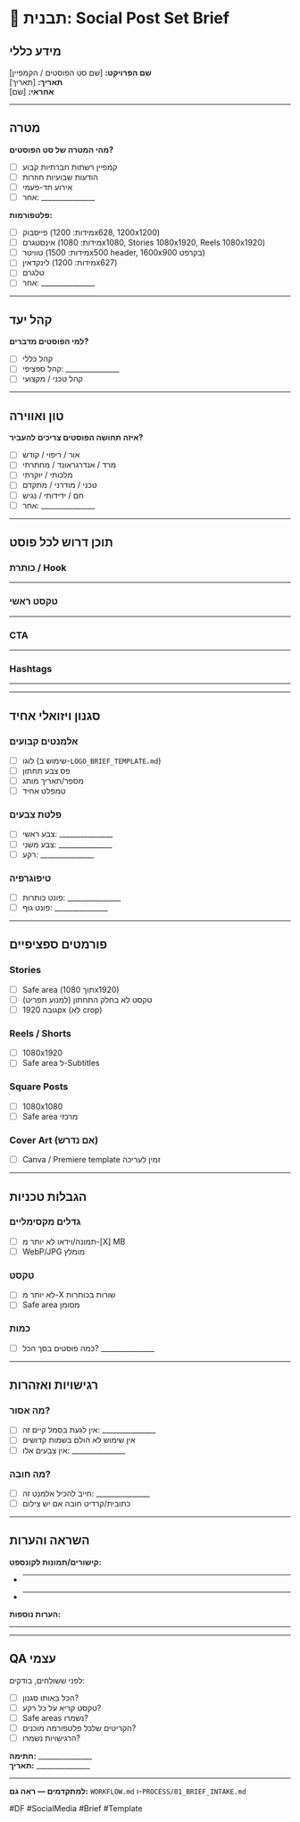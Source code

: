 # 📱 תבנית: Social Post Set Brief

## מידע כללי

**שם הפרויקט:** [שם סט הפוסטים / הקמפיין]  
**תאריך:** [תאריך]  
**אחראי:** [שם]

---

## מטרה

**מהי המטרה של סט הפוסטים?**
- [ ] קמפיין רשתות חברתיות קבוע
- [ ] הודעות שבועיות חוזרות
- [ ] אירוע חד-פעמי
- [ ] אחר: _______________

**פלטפורמות:**
- [ ] פייסבוק (מידות: 1200x628, 1200x1200)
- [ ] אינסטגרם (מידות: 1080x1080, Stories 1080x1920, Reels 1080x1920)
- [ ] טוויטר (מידות: 1500x500 header, 1600x900 בקרפט)
- [ ] לינקדאין (מידות: 1200x627)
- [ ] טלגרם
- [ ] אחר: _______________

---

## קהל יעד

**למי הפוסטים מדברים?**
- [ ] קהל כללי
- [ ] קהל ספציפי: _______________
- [ ] קהל טכני / מקצועי

---

## טון ואווירה

**איזה תחושה הפוסטים צריכים להעביר?**
- [ ] אור / ריפוי / קודש
- [ ] מרד / אנדרגראונד / מחתרתי
- [ ] מלכותי / יוקרתי
- [ ] טכני / מודרני / מתקדם
- [ ] חם / ידידותי / נגיש
- [ ] אחר: _______________

---

## תוכן דרוש לכל פוסט

### כותרת / Hook
_______________

### טקסט ראשי
_______________

### CTA
_______________

### Hashtags
_______________

---

## סגנון ויזואלי אחיד

### אלמנטים קבועים
- [ ] לוגו (שימוש ב-`LOGO_BRIEF_TEMPLATE.md`)
- [ ] פס צבע תחתון
- [ ] מספר/תאריך מותג
- [ ] טמפלט אחיד

### פלטת צבעים
- [ ] צבע ראשי: _______________
- [ ] צבע משני: _______________
- [ ] רקע: _______________

### טיפוגרפיה
- [ ] פונט כותרות: _______________
- [ ] פונט גוף: _______________

---

## פורמטים ספציפיים

### Stories
- [ ] Safe area (תוך 1080x1920)
- [ ] טקסט לא בחלק התחתון (למנוע תפריט)
- [ ] גובה 1920px (לא crop)

### Reels / Shorts
- [ ] 1080x1920
- [ ] Safe area ל-Subtitles

### Square Posts
- [ ] 1080x1080
- [ ] Safe area מרכזי

### Cover Art (אם נדרש)
- [ ] Canva / Premiere template זמין לעריכה

---

## הגבלות טכניות

### גדלים מקסימליים
- [ ] תמונה/וידאו לא יותר מ-[X] MB
- [ ] WebP/JPG מומלץ

### טקסט
- [ ] לא יותר מ-X שורות בכותרות
- [ ] Safe area מסומן

### כמות
- [ ] כמה פוסטים בסך הכל? _______________

---

## רגישויות ואזהרות

### מה אסור?
- [ ] אין לגעת בסמל קיים זה: _______________
- [ ] אין שימוש לא הולם בשמות קדושים
- [ ] אין צבעים אלו: _______________

### מה חובה?
- [ ] חייב להכיל אלמנט זה: _______________
- [ ] כתובית/קרדיט חובה אם יש צילום

---

## השראה והערות

**קישורים/תמונות לקונספט:**
- _______________
- _______________

**הערות נוספות:**
_______________

---

## QA עצמי

לפני ששולחים, בודקים:
- [ ] הכל באותו סגנון?
- [ ] טקסט קריא על כל רקע?
- [ ] Safe areas נשמרו?
- [ ] הקריטים שלכל פלטפורמה מוכנים?
- [ ] הרגישויות נשמרו?

**חתימה:** _______________  
**תאריך:** _______________

---

**למתקדמים — ראה גם:** `WORKFLOW.md` ו-`PROCESS/01_BRIEF_INTAKE.md`

#DF #SocialMedia #Brief #Template

